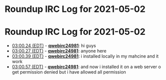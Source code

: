 # Roundup IRC Log for 2021-05-02 #
# Roundup IRC Log for 2021-05-02
* <a href="#03:00.24" id="03:00.24">03:00.24 (EDT)</a> - __[qwebirc24981](https://github.com/qwebirc24981)__: hi guys
* <a href="#03:00.27" id="03:00.27">03:00.27 (EDT)</a> - __[qwebirc24981](https://github.com/qwebirc24981)__: anyone here
* <a href="#03:00.39" id="03:00.39">03:00.39 (EDT)</a> - __[qwebirc24981](https://github.com/qwebirc24981)__: i installed locally in my mahcine and it work
* <a href="#03:00.57" id="03:00.57">03:00.57 (EDT)</a> - __[qwebirc24981](https://github.com/qwebirc24981)__: and now i installed it on a web server o get permission denied but i have allowed all permission
